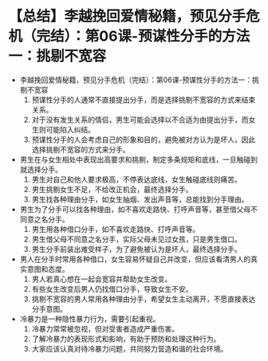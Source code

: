# 【总结】李越挽回爱情秘籍，预见分手危机（完结）：第06课-预谋性分手的方法一：挑剔不宽容

-   李越挽回爱情秘籍，预见分手危机（完结）：第06课-预谋性分手的方法一：挑剔不宽容
    1.  预谋性分手的人通常不直接提出分手，而是选择挑剔不宽容的方式来结束关系。
    2.  对于没有发生关系的情侣，男生可能会选择以不合适为由提出分手，而女生则可能陷入纠结。
    3.  预谋性分手的人会考虑自己的形象和目的，避免被对方认为是坏人，因此选择挑剔不宽容的方式来分手。
-   男生在与女生相处中表现出高要求和挑剔，制定多条规矩和底线，一旦触碰到就选择分手。
    1.  男生对自己和他人要求极高，不停表达底线，女生触碰底线则痛苦。
    2.  男生挑剔女生不足，不给改正机会，最终选择分手。
    3.  男生找各种理由分手，如女生抽烟、发出声音等，总能找到分手理由。
-   男生为了分手可以找各种理由，如不喜欢走路快、打呼声音等，甚至借父母不同意之名分手。
    1.  男生用各种借口分手，如不喜欢走路快、打呼声音等。
    2.  男生借父母不同意之名分手，实际父母未见过女孩，只是男生借口。
    3.  男生分手前装出难受样子，为了避免被认为是坏人，最终选择分手。
-   男人在分手时常用各种借口，女生容易怀疑自己并改变，但应该看清男人的真实意图和态度。
    1.  男人若真心想在一起会宽容并帮助女生改变。
    2.  有些女生改变后男人仍找借口分手，导致女生不安。
    3.  挑剔不宽容的男人常用各种理由分手，希望女生主动离开，不愿直接表达分手意图。
-   冷暴力是一种隐性暴力行为，需要引起重视。
    1.  冷暴力常常被忽视，但对受害者造成严重伤害。
    2.  了解冷暴力的表现形式和影响，有助于预防和处理这种行为。
    3.  大家应该认真对待冷暴力问题，共同努力营造和谐的社会环境。